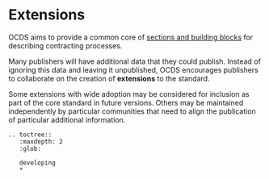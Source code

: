 # Extensions

OCDS aims to provide a common core of [sections and building blocks](../../../getting_started/building_blocks.md) for describing contracting processes. 

Many publishers will have additional data that they could publish. Instead of ignoring this data and leaving it unpublished, OCDS encourages publishers to collaborate on the creation of **extensions** to the standard. 

Some extensions with wide adoption may be considered for inclusion as part of the core standard in future versions. Others may be maintained independently by particular communities that need to align the publication of particular additional information.

```eval_rst
.. toctree::
   :maxdepth: 2
   :glob:

   developing
   *

```
